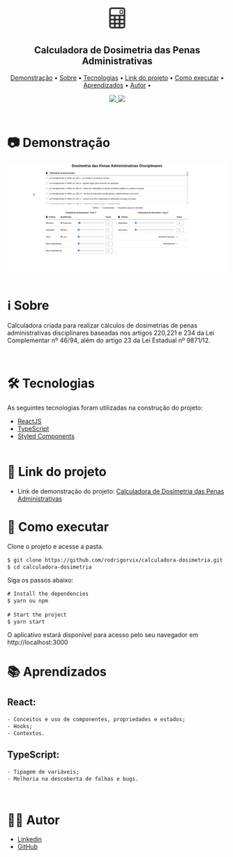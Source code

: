 <h1 align="center">
    <img src="./src/assets/calculator-icon.png" alt="Ícone de Calculadora"/>
</h1>

<h2 align="center"> 
	  Calculadora de Dosimetria das Penas Administrativas
</h2>

<p align="center">
 <a href="#📷-demonstração">Demonstração</a> •
 <a href="#ℹ️-sobre">Sobre</a> • 
 <a href="#🛠-tecnologias">Tecnologias</a> • 
 <a href="#🔗-link-do-projeto">Link do projeto</a> • 
 <a href="#🚀-como-executar">Como executar</a> •
 <a href="#📚-aprendizados">Aprendizados</a> • 
 <a href="#👨‍💻-autor">Autor</a> • 
 
</p>

<p align="center">
  <a href="https://www.linkedin.com/in/rodrigovitoriense/">
<img src="https://img.shields.io/static/v1?label=DEVELOPER&message=RODRIGOVITORIENSE&color=7159c1&style=for-the-badge&logo="/>
</a>
<img src="https://img.shields.io/static/v1?label=LICENSE&message=MIT&color=7159c1&style=for-the-badge&logo="/>
</p><br>

# 📷 Demonstração

<img src="./src/assets/preview.gif" style="margin:auto; display:flex; justify-content:center;" alt="Demonstração da aplicação.">


<br>

# ℹ️ Sobre

<p>
Calculadora criada para realizar cálculos de dosimetrias de penas administrativas disciplinares baseadas nos artigos 220,221 e 234 da Lei Complementar nº 46/94, além do artigo 23 da Lei Estadual nº 9871/12.
</p>
  <br>

# 🛠 Tecnologias

As seguintes tecnologias foram utilizadas na construção do projeto:

- [ReactJS](https://reactjs.org/)
- [TypeScript](https://www.typescriptlang.org/)
- [Styled Components](https://styled-components.com/)
  <br><br>

# 🔗 Link do projeto

- Link de demonstração do projeto: [Calculadora de Dosimetria das Penas Administrativas](https://calculadora-dosimetria.vercel.app/)
  <br>

# 🚀 Como executar

Clone o projeto e acesse a pasta.

```
$ git clone https://github.com/rodrigorvix/calculadora-dosimetria.git
$ cd calculadora-dosimetria
```

Siga os passos abaixo:

```
# Install the dependencies
$ yarn ou npm

# Start the project
$ yarn start
```

O aplicativo estará disponível para acesso pelo seu navegador em http://localhost:3000
 <br>

# 📚 Aprendizados
 

 ## React:
    - Conceitos e uso de componentes, propriedades e estados;
    - Hooks;
    - Contextos.

 ## TypeScript:
    - Tipagem de variáveis;
    - Melhoria na descoberta de falhas e bugs.
  
  <br>
  
# 👨‍💻 Autor

- [Linkedin](https://www.linkedin.com/in/rodrigovitoriense/)
- [GitHub](https://github.com/rodrigorvix)
  <br>


